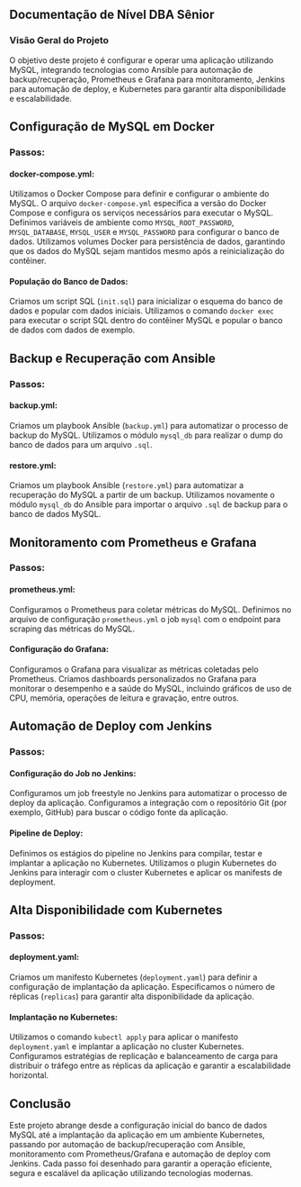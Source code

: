 
## Documentação de Nível DBA Sênior

### Visão Geral do Projeto

O objetivo deste projeto é configurar e operar uma aplicação utilizando MySQL, integrando tecnologias como Ansible para automação de backup/recuperação, Prometheus e Grafana para monitoramento, Jenkins para automação de deploy, e Kubernetes para garantir alta disponibilidade e escalabilidade.

## Configuração de MySQL em Docker

### Passos:

#### docker-compose.yml:

Utilizamos o Docker Compose para definir e configurar o ambiente do MySQL. O arquivo `docker-compose.yml` especifica a versão do Docker Compose e configura os serviços necessários para executar o MySQL. Definimos variáveis de ambiente como `MYSQL_ROOT_PASSWORD`, `MYSQL_DATABASE`, `MYSQL_USER` e `MYSQL_PASSWORD` para configurar o banco de dados. Utilizamos volumes Docker para persistência de dados, garantindo que os dados do MySQL sejam mantidos mesmo após a reinicialização do contêiner.

#### População do Banco de Dados:

Criamos um script SQL (`init.sql`) para inicializar o esquema do banco de dados e popular com dados iniciais. Utilizamos o comando `docker exec` para executar o script SQL dentro do contêiner MySQL e popular o banco de dados com dados de exemplo.

## Backup e Recuperação com Ansible

### Passos:

#### backup.yml:

Criamos um playbook Ansible (`backup.yml`) para automatizar o processo de backup do MySQL. Utilizamos o módulo `mysql_db` para realizar o dump do banco de dados para um arquivo `.sql`.

#### restore.yml:

Criamos um playbook Ansible (`restore.yml`) para automatizar a recuperação do MySQL a partir de um backup. Utilizamos novamente o módulo `mysql_db` do Ansible para importar o arquivo `.sql` de backup para o banco de dados MySQL.

## Monitoramento com Prometheus e Grafana

### Passos:

#### prometheus.yml:

Configuramos o Prometheus para coletar métricas do MySQL. Definimos no arquivo de configuração `prometheus.yml` o job `mysql` com o endpoint para scraping das métricas do MySQL.

#### Configuração do Grafana:

Configuramos o Grafana para visualizar as métricas coletadas pelo Prometheus. Criamos dashboards personalizados no Grafana para monitorar o desempenho e a saúde do MySQL, incluindo gráficos de uso de CPU, memória, operações de leitura e gravação, entre outros.

## Automação de Deploy com Jenkins

### Passos:

#### Configuração do Job no Jenkins:

Configuramos um job freestyle no Jenkins para automatizar o processo de deploy da aplicação. Configuramos a integração com o repositório Git (por exemplo, GitHub) para buscar o código fonte da aplicação.

#### Pipeline de Deploy:

Definimos os estágios do pipeline no Jenkins para compilar, testar e implantar a aplicação no Kubernetes. Utilizamos o plugin Kubernetes do Jenkins para interagir com o cluster Kubernetes e aplicar os manifests de deployment.

## Alta Disponibilidade com Kubernetes

### Passos:

#### deployment.yaml:

Criamos um manifesto Kubernetes (`deployment.yaml`) para definir a configuração de implantação da aplicação. Especificamos o número de réplicas (`replicas`) para garantir alta disponibilidade da aplicação.

#### Implantação no Kubernetes:

Utilizamos o comando `kubectl apply` para aplicar o manifesto `deployment.yaml` e implantar a aplicação no cluster Kubernetes. Configuramos estratégias de replicação e balanceamento de carga para distribuir o tráfego entre as réplicas da aplicação e garantir a escalabilidade horizontal.

## Conclusão

Este projeto abrange desde a configuração inicial do banco de dados MySQL até a implantação da aplicação em um ambiente Kubernetes, passando por automação de backup/recuperação com Ansible, monitoramento com Prometheus/Grafana e automação de deploy com Jenkins. Cada passo foi desenhado para garantir a operação eficiente, segura e escalável da aplicação utilizando tecnologias modernas.
```
